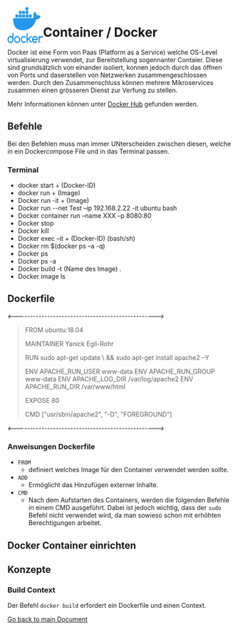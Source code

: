 <img align="left" width="80" height="80" src="./img/../../img/docker-logo1.png" alt="Docker Logo">

# Container / Docker
Docker ist eine Form von Paas (Platform as a Service) welche OS-Level virtualisierung verwendet, zur Bereitstellung sogennanter Contaier. Diese sind grundsätzlich von einander isoliert, konnen jedoch durch das öffnen von Ports und daserstellen von Netzwerken zusammengeschlossen werden. Durch den Zusammenschluss können mehrere Mikroservices zusammen einen grösseren Dienst zur Verfung zu stellen.

Mehr Informationen können unter [Docker Hub](https://hub.docker.com/) gefunden werden.

## Befehle
Bei den Befehlen muss man immer UNterscheiden zwischen diesen, welche in ein Dockercompose File und in das Terminal passen.

### Terminal
* docker start + (Docker-ID)
* docker run + (Image)
* Docker run -it + (Image)
* Docker run --net Test –ip 192.168.2.22 -it ubuntu bash 
* Docker container run –name XXX –p 8080:80 
* Docker stop 
* Docker kill
* Docker exec –it + (Docker-ID) (bash/sh) 
* Docker rm $(docker ps –a -q) 
* Docker ps  
* Docker ps -a 
* Docker build -t (Name des Image) . 
* Docker image ls

## Dockerfile
<-------------------------------------------------> 
> FROM ubuntu:18.04 
> 
> MAINTAINER Yanick Egli-Rohr 
> 
> RUN sudo apt-get update  \ 
> && sudo apt-get install apache2 –Y 
> 
> ENV APACHE_RUN_USER www-data 
> ENV APACHE_RUN_GROUP www-data 
> ENV APACHE_LOG_DIR /var/log/apache2 
> ENV APACHE_RUN_DIR /var/www/html 
> 
> EXPOSE 80 
>
> CMD ["usr/sbin/apache2", "-D", "FOREGROUND"] 
> 
<-------------------------------------------------> 

### Anweisungen Dockerfile
* `FROM`
  * definiert welches Image für den Container verwendet werden sollte.
* `ADD`
  * Ermöglicht das Hinzufügen externer Inhalte.
* `CMD`
  * Nach dem Aufstarten des Containers, werden die folgenden Befehle in einem CMD ausgeführt. Dabei ist jedoch wichtig, dass der `sudo` Befehl nicht verwendet wird, da man sowieso schon mit erhöhten Berechtigungen arbeitet.

## Docker Container einrichten

## Konzepte
### Build Context
Der Befehl `docker build` erfordert ein Dockerfile und einen Context. 



[Go back to main Document](https://github.com/Daddey69/Modul_300/blob/master/README.md)